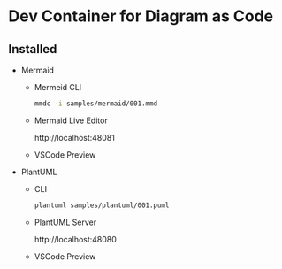 # Dev Container for Diagram as Code

## Installed

* Mermaid
  
  * Mermeid CLI
    ```bash
    mmdc -i samples/mermaid/001.mmd
    ```
  * Mermaid Live Editor

    http://localhost:48081

  * VSCode Preview    

* PlantUML

  * CLI
    ```bash
    plantuml samples/plantuml/001.puml
    ```
  * PlantUML Server
    
    http://localhost:48080
    
  * VSCode Preview
